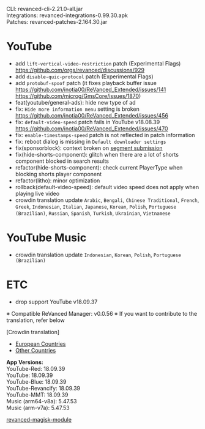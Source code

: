 CLI: revanced-cli-2.21.0-all.jar  
Integrations: revanced-integrations-0.99.30.apk  
Patches: revanced-patches-2.164.30.jar  

YouTube
==
- add `lift-vertical-video-restriction` patch (Experimental Flags) https://github.com/orgs/revanced/discussions/929
- add `disable-quic-protocol` patch (Experimental Flags)
- add `protobuf-spoof` patch (it fixes playback buffer issue https://github.com/inotia00/ReVanced_Extended/issues/141 https://github.com/microg/GmsCore/issues/1870)
- feat(youtube/general-ads): hide new type of ad
- fix: `Hide more information menu` setting is broken https://github.com/inotia00/ReVanced_Extended/issues/456
- fix: `default-video-speed` patch fails in YouTube v18.08.39 https://github.com/inotia00/ReVanced_Extended/issues/470
- fix: `enable-timestamps-speed` patch is not reflected in patch information
- fix: reboot dialog is missing in `Default downloader settings`
- fix(sponsorblock): context broken on [segment submission](https://www.reddit.com/r/revancedextended/comments/11pgnbh/12_im_too_stupid_to_submit_the_issue_on_github_so/)
- fix(hide-shorts-component): glitch when there are a lot of shorts component blocked in search results
- refactor(hide-shorts-component): check current PlayerType when blocking shorts player component
- refactor(litho): minor optimization
- rollback(default-video-speed): default video speed does not apply when playing live video
- crowdin translation update
`Arabic`, `Bengali`, `Chinese Traditional`, `French`, `Greek`, `Indonesian`, `Italian`, `Japanese`, `Korean`, `Polish`, `Portuguese (Brazilian)`, `Russian`, `Spanish`, `Turkish`, `Ukrainian`, `Vietnamese`


YouTube Music
==
- crowdin translation update
`Indonesian`, `Korean`, `Polish`, `Portuguese (Brazilian)`


ETC
==
- drop support YouTube v18.09.37

※ Compatible ReVanced Manager: v0.0.56
※ If you want to contribute to the translation, refer below

[Crowdin translation]
- [European Countries](https://crowdin.com/project/revancedextendedeu)
- [Other Countries](https://crowdin.com/project/revancedextended)
  
**App Versions:**  
YouTube-Red: 18.09.39  
YouTube: 18.09.39  
YouTube-Blue: 18.09.39  
YouTube-Revancify: 18.09.39  
YouTube-MMT: 18.09.39  
Music (arm64-v8a): 5.47.53  
Music (arm-v7a): 5.47.53  

[revanced-magisk-module](https://github.com/nikhilbadyal/revanced-magisk-module)  
